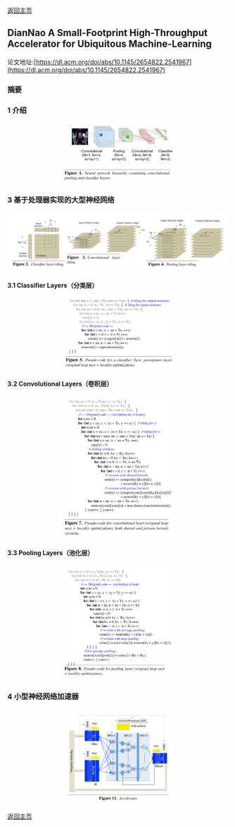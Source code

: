 [返回主页](../../README.md)

## DianNao A Small-Footprint High-Throughput Accelerator for Ubiquitous Machine-Learning

论文地址:[https://dl.acm.org/doi/abs/10.1145/2654822.2541967](https://dl.acm.org/doi/abs/10.1145/2654822.2541967)  

### 摘要

### 1 介绍

<p align="center"><img src="./fig1.png" width="50%" height="50%"></p>

### 3 基于处理器实现的大型神经网络

<p align="center"><img src="./fig2.png"></p>

#### 3.1 Classifier Layers（分类层）

<p align="center"><img src="./fig3.png" width="50%" height="50%"></p>

#### 3.2 Convolutional Layers（卷积层）

<p align="center"><img src="./fig5.png" width="50%" height="50%"></p>

#### 3.3 Pooling Layers（池化层）

<p align="center"><img src="./fig6.png" width="50%" height="50%"></p>

### 4 小型神经网络加速器

<p align="center"><img src="./fig9.png" width="50%" height="50%"></p>

[返回主页](../../README.md)

<script type="text/javascript">
  document.body.style.backgroundColor='#fdefe6';
</script>